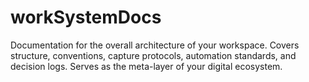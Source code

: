 # workSystemDocs
Documentation for the overall architecture of your workspace. Covers structure, conventions, capture protocols, automation standards, and decision logs. Serves as the meta-layer of your digital ecosystem.
